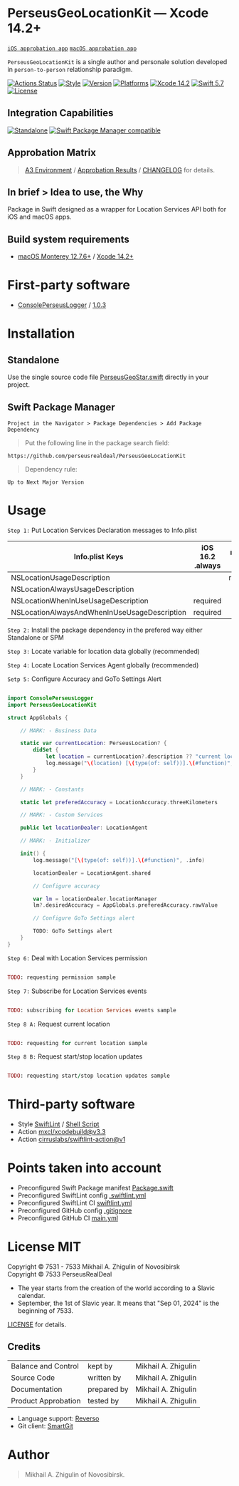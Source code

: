 # PerseusGeoLocationKit — Xcode 14.2+

[`iOS approbation app`](https://github.com/perseusrealdeal/iOS.DarkMode.Discovery) [`macOS approbation app`](https://github.com/perseusrealdeal/macOS.DarkMode.Discovery)

`PerseusGeoLocationKit` is a single author and personale solution developed in `person-to-person` relationship paradigm.

[![Actions Status](https://github.com/perseusrealdeal/PerseusGeoLocationKit/actions/workflows/main.yml/badge.svg)](https://github.com/perseusrealdeal/PerseusGeoLocationKit/actions/workflows/main.yml)
[![Style](https://github.com/perseusrealdeal/PerseusGeoLocationKit/actions/workflows/swiftlint.yml/badge.svg)](https://github.com/perseusrealdeal/PerseusGeoLocationKit/actions/workflows/swiftlint.yml)
[![Version](https://img.shields.io/badge/Version-1.0.0-green.svg)](/CHANGELOG.md)
[![Platforms](https://img.shields.io/badge/Platforms-macOS%2010.13+_|_iOS%2011.0+-orange.svg)](https://en.wikipedia.org/wiki/List_of_Apple_products)
[![Xcode 14.2](https://img.shields.io/badge/Xcode-14.2+-red.svg)](https://en.wikipedia.org/wiki/Xcode)
[![Swift 5.7](https://img.shields.io/badge/Swift-5.7-red.svg)](https://www.swift.org)
[![License](http://img.shields.io/:License-MIT-blue.svg)](/LICENSE)

## Integration Capabilities

[![Standalone](https://img.shields.io/badge/Standalone%20-available-informational.svg)](/PerseusGeoStar.swift)
[![Swift Package Manager compatible](https://img.shields.io/badge/Swift%20Package%20Manager-compatible-4BC51D.svg)](/Package.swift)

## Approbation Matrix

> [A3 Environment](https://docs.google.com/document/d/1K2jOeIknKRRpTEEIPKhxO2H_1eBTof5uTXxyOm5g6nQ/edit?usp=sharing) / [Approbation Results](/APPROBATION.md) / [CHANGELOG](/CHANGELOG.md) for details.

## In brief > Idea to use, the Why

Package in Swift designed as a wrapper for Location Services API both for iOS and macOS apps.

## Build system requirements

- [macOS Monterey 12.7.6+](https://apps.apple.com/by/app/macos-monterey/id1576738294) / [Xcode 14.2+](https://developer.apple.com/services-account/download?path=/Developer_Tools/Xcode_14.2/Xcode_14.2.xip)

# First-party software

- [ConsolePerseusLogger](https://github.com/perseusrealdeal/ConsolePerseusLogger) / [1.0.3](https://github.com/perseusrealdeal/ConsolePerseusLogger/releases/tag/1.0.3)

# Installation

## Standalone

Use the single source code file [PerseusGeoStar.swift](https://github.com/perseusrealdeal/PerseusGeoLocationKit/blob/b7f41e09869f264a501807bb1b7a25c2b5b9e08b/PerseusGeoStar.swift) directly in your project.

## Swift Package Manager

`Project in the Navigator > Package Dependencies > Add Package Dependency`

> Put the following line in the package search field:

`https://github.com/perseusrealdeal/PerseusGeoLocationKit`

> Dependency rule: 

`Up to Next Major Version`

# Usage

`Step 1:` Put Location Services Declaration messages to Info.plist

| Info.plist Keys                              | iOS 16.2 .always | macOS 12.7.6 |
| -------------------------------------------- | ---------------- | ------------ |
| NSLocationUsageDescription                   |                  | required     |
| NSLocationAlwaysUsageDescription             |                  |              |
| NSLocationWhenInUseUsageDescription          | required         |              |
| NSLocationAlwaysAndWhenInUseUsageDescription | required         |              |

`Step 2:` Install the package dependency in the prefered way either Standalone or SPM

`Step 3:` Locate variable for location data globally (recommended)

`Step 4:` Locate Location Services Agent globally (recommended)

`Setp 5:` Configure Accuracy and GoTo Settings Alert 

```swift

import ConsolePerseusLogger
import PerseusGeoLocationKit

struct AppGlobals {

    // MARK: - Business Data

    static var currentLocation: PerseusLocation? {
        didSet {
            let location = currentLocation?.description ?? "current location is erased"
            log.message("\(location) [\(type(of: self))].\(#function)", .info)
        }
    }

    // MARK: - Constants

    static let preferedAccuracy = LocationAccuracy.threeKilometers

    // MARK: - Custom Services

    public let locationDealer: LocationAgent

    // MARK: - Initializer

    init() {
        log.message("[\(type(of: self))].\(#function)", .info)

        locationDealer = LocationAgent.shared

        // Configure accuracy

        var lm = locationDealer.locationManager
        lm?.desiredAccuracy = AppGlobals.preferedAccuracy.rawValue

        // Configure GoTo Settings alert

        TODO: GoTo Settings alert
    }
}

```

`Step 6:` Deal with Location Services permission 

```ruby

TODO: requesting permission sample

```

`Step 7:` Subscribe for Location Services events

```ruby

TODO: subscribing for Location Services events sample

```

`Step 8 A:` Request current location

```ruby

TODO: requesting for current location sample

```

`Step 8 B:` Request start/stop location updates

```ruby

TODO: requesting start/stop location updates sample

```

# Third-party software

- Style [SwiftLint](https://github.com/realm/SwiftLint) / [Shell Script](/SucceedsPostAction.sh)
- Action [mxcl/xcodebuild@v3.3](https://github.com/mxcl/xcodebuild/releases/tag/v3.3.0)
- Action [cirruslabs/swiftlint-action@v1](https://github.com/cirruslabs/swiftlint-action/releases/tag/v1.0.0)

# Points taken into account

- Preconfigured Swift Package manifest [Package.swift](/Package.swift)
- Preconfigured SwiftLint config [.swiftlint.yml](/.swiftlint.yml)
- Preconfigured SwiftLint CI [swiftlint.yml](/.github/workflows/swiftlint.yml)
- Preconfigured GitHub config [.gitignore](/.gitignore)
- Preconfigured GitHub CI [main.yml](/.github/workflows/main.yml)

# License MIT

Copyright © 7531 - 7533 Mikhail A. Zhigulin of Novosibirsk<br/>
Copyright © 7533 PerseusRealDeal

- The year starts from the creation of the world according to a Slavic calendar.
- September, the 1st of Slavic year. It means that "Sep 01, 2024" is the beginning of 7533.

[LICENSE](/LICENSE) for details.

## Credits

<table>
<tr>
    <td>Balance and Control</td>
    <td>kept by</td>
    <td>Mikhail A. Zhigulin</td>
</tr>
<tr>
    <td>Source Code</td>
    <td>written by</td>
    <td>Mikhail A. Zhigulin</td>
</tr>
<tr>
    <td>Documentation</td>
    <td>prepared by</td>
    <td>Mikhail A. Zhigulin</td>
</tr>
<tr>
    <td>Product Approbation</td>
    <td>tested by</td>
    <td>Mikhail A. Zhigulin</td>
</tr>
</table>

- Language support: [Reverso](https://www.reverso.net/)
- Git client: [SmartGit](https://syntevo.com/)

# Author

> Mikhail A. Zhigulin of Novosibirsk.
